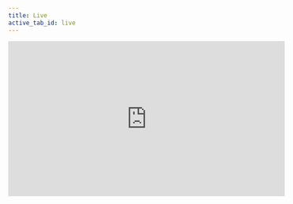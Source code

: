 ```yaml
---
title: Live
active_tab_id: live
---
```

<iframe width="560" height="315" src="https://www.youtube.com/embed/78O8lmS0jRE" title="YouTube video player" frameborder="0" allow="accelerometer; autoplay; clipboard-write; encrypted-media; gyroscope; picture-in-picture" allowfullscreen></iframe>
